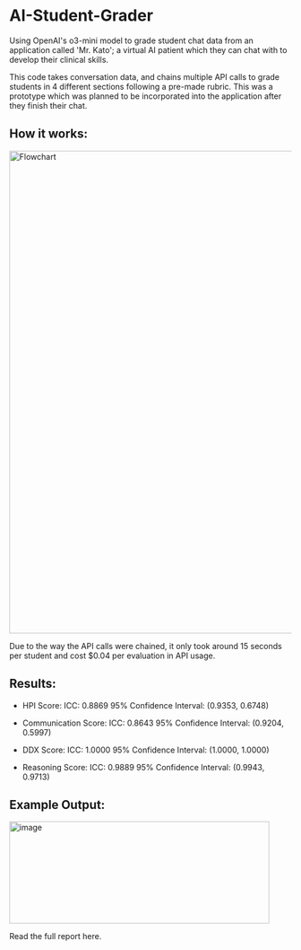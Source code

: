 # AI-Student-Grader
Using OpenAI's o3-mini model to grade student chat data from an application called 'Mr. Kato'; a virtual AI patient which they can chat with to develop their clinical skills.

This code takes conversation data, and chains multiple API calls to grade students in 4 different sections following a pre-made rubric. This was a prototype which was planned to be incorporated into the application after they finish their chat.

## How it works:
<img width="1380" height="860" alt="Flowchart" src="https://github.com/user-attachments/assets/4d7146f5-a957-47e5-8e20-0fbcb73154dc" />

Due to the way the API calls were chained, it only took around 15 seconds per student and cost $0.04 per evaluation in API usage.

## Results:
- HPI Score: ICC: 0.8869 95% Confidence Interval: (0.9353, 0.6748) 

- Communication Score: ICC: 0.8643 95% Confidence Interval: (0.9204, 0.5997) 

- DDX Score: ICC: 1.0000 95% Confidence Interval: (1.0000, 1.0000) 

- Reasoning Score: ICC: 0.9889 95% Confidence Interval: (0.9943, 0.9713)
  
## Example Output:

<img width="464" height="182" alt="image" src="https://github.com/user-attachments/assets/0e456187-862b-435f-8421-b57750c91d74" />

Read the full report here.
